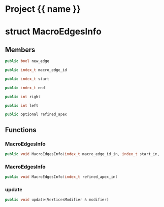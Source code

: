 <script setup>
import {useRoute} from 'vitepress'
const {path} = useRoute()
const tokens = path.split('/')
const words = tokens[2].split('-');
for (let i = 0; i < words.length; i++) {
    words[i] = words[i].charAt(0).toUpperCase() + words[i].slice(1);
    words[i] = words[i].replace('geode', 'Geode')
}
const name = words.join('-');
</script>
# Project {{ name }}

# struct MacroEdgesInfo


## Members

```cpp
public bool new_edge

```

```cpp
public index_t macro_edge_id

```

```cpp
public index_t start

```

```cpp
public index_t end

```

```cpp
public int right

```

```cpp
public int left

```

```cpp
public optional refined_apex

```



## Functions

### MacroEdgesInfo

```cpp
public void MacroEdgesInfo(index_t macro_edge_id_in, index_t start_in, index_t end_in)
```


### MacroEdgesInfo

```cpp
public void MacroEdgesInfo(index_t refined_apex_in)
```


### update

```cpp
public void update(VerticesModifier & modifier)
```




